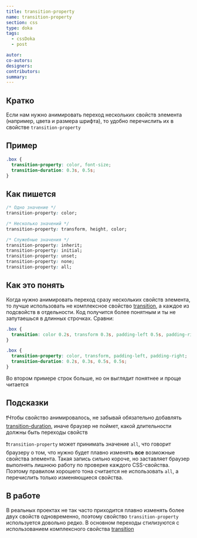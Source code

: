 ```yaml
---
title: transition-property
name: transition-property
section: css
type: doka
tags:
  - cssDoka
  - post

autor:
co-autors:
designers:
contributors:
summary:
---
```


## Кратко

Если нам нужно анимировать переход нескольких свойств элемента (например, цвета и размера шрифта), то удобно перечислить их в свойстве `transition-property`

## Пример

```css
.box {
  transition-property: color, font-size;
  transition-duration: 0.3s, 0.5s;
}
```

## Как пишется

```css
/* Одно значение */
transition-property: color;

/* Несколько значений */
transition-property: transform, height, color;

/* Служебные значения */
transition-property: inherit;
transition-property: initial;
transition-property: unset;
transition-property: none;
transition-property: all;
```

## Как это понять

Когда нужно анимировать переход сразу нескольких свойств элемента, то лучше использовать не комплексное свойство [transition](/posts/css/doka/transition/), а каждое из подсвойств в отдельности. Код получится более понятным и ты не запутаешься в длинных строчках. Сравни:

```css
.box {
  transition: color 0.2s, transform 0.3s, padding-left 0.5s, padding-right 0.5s;
}

.box {
  transition-property: color, transform, padding-left, padding-right;
  transition-duration: 0.2s, 0.3s, 0.5s, 0.5s;
}
```

Во втором примере строк больше, но он выглядит понятнее и проще читается

## Подсказки

❗Чтобы свойство анимировалось, не забывай обязательно добавлять [transition-duration](/posts/css/doka/transition-duration/), иначе браузер не поймет, какой длительности должны быть переходы свойств

❗`transition-property` может принимать значение `all`, что говорит браузеру о том, что нужно будет плавно изменять **все** возможные свойства элемента. Такая запись сильно короче, но заставляет браузер выполнять лишнюю работу по проверке каждого CSS-свойства. Поэтому правилом хорошего тона считается не использовать `all`, а перечислить только изменяющиеся свойства.

## В работе

В реальных проектах не так часто приходится плавно изменять более двух свойств одновременно, поэтому свойство `transition-property` используется довольно редко. В основном переходы стилизуются с использованием комплексного свойства [transition](/posts/css/doka/transition/)
